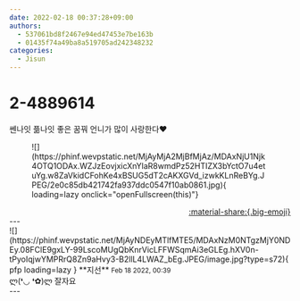 ```yaml
---
date: 2022-02-18 00:37:28+09:00
authors:
  - 537061bd8f2467e94ed47453e7be163b
  - 01435f74a49ba8a519705ad242348232
categories:
  - Jisun
---
```


# 2-4889614

<div class="post-container" markdown="1">
<div class="content-container md-sidebar__scrollwrap" markdown="1">

쎈나잇 픎나잇 좋은 꿈꿔 언니가 많이 사랑한다❤️
<figure markdown="1">
![](https://phinf.wevpstatic.net/MjAyMjA2MjBfMjAz/MDAxNjU1Njk4OTQ1ODAx.WZJzEovjxicXnYlaR8wmdPz52HTIZX3bYctO7u4etuYg.w8ZaVkidCFohKe4xBSUG5dT2cAKXGVd_izwkKLnReBYg.JPEG/2e0c85db421742fa937ddc0547f10ab0861.jpg){ loading=lazy onclick="openFullscreen(this)"}
</figure>


</div>
</div>

<div style="text-align: right;" markdown="1">
<a href="https://weverse.io/fromis9/fanpost/2-4889614" style="text-align: right;">:material-share:{.big-emoji}</a>
</div>
---

<div class="comments-container md-sidebar__scrollwrap" markdown="1">
<div class="comment" markdown="1">
<div class='id-container' markdown="1">
![](https://phinf.wevpstatic.net/MjAyNDEyMTlfMTE5/MDAxNzM0NTgzMjY0NDEy.08FClE9gxLY-99LscoMUgQbKnrVicLFFWSqmAi3eGLEg.hXV0n-tPyoIqjwYMPRrQ8Zn9aHvy3-B2llL4LWAZ_bEg.JPEG/image.jpg?type=s72){ pfp loading=lazy }
**<span class="artist">지선</span>** <small>Feb 18 2022, 00:39</small><br>
</div>
<div class='comment-body' markdown="1">
ლ(❛◡ ❛✿)ლ 잘자요
</div>
</div>
</div>
---
